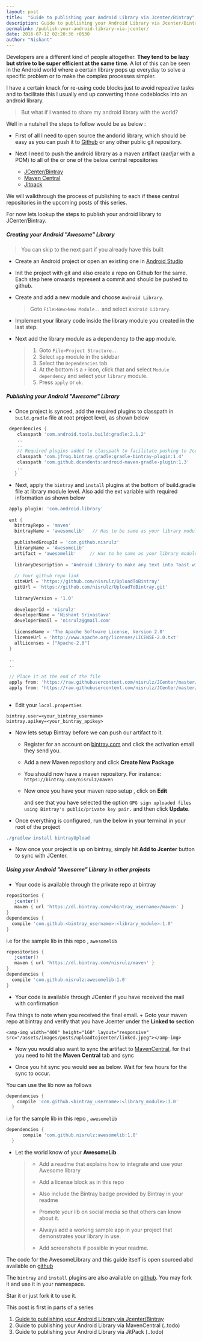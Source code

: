 ```yaml
---
layout: post
title:  "Guide to publishing your Android Library via Jcenter/Bintray"
description: Guide to publishing your Android Library via Jcenter/Bintray
permalink: /publish-your-android-library-via-jcenter/
date: 2016-07-12 02:20:36 +0530
author: "Nishant"
---
```


Developers are a different kind of people altogether. __They tend to be lazy but strive to be super efficient at the same time__.
A lot of this can be seen in the Android world where a certain library pops up everyday to solve a specific problem or  to make the complex processes simpler.

I have a certain knack for re-using code blocks just to avoid repeative tasks and to facilitate this I usually end up converting those codeblocks into an android library.

> But what if I wanted to share my android library with the world?

Well in a nutshell the steps to follow would be as below :

+ First of all I need to open source the andorid library, which should be easy as you can push it to [Github](https://github.com/) or any other public git repository.
+ Next I need to push the android library as a maven artifact (aar/jar with a POM) to all of the or one of the below central repositories

	+ [JCenter/Bintray](https://bintray.com/) 
	+ [Maven Central](https://search.maven.org/)
	+ [Jitpack](https://www.jitpack.io/)

We will walkthrough the process of publishing to each if these central repositories in the upcoming posts of this series. 

For now lets lookup the steps to publish your android library to JCenter/Bintray.


##### Creating your Android "Awesome" Library
> You can skip to the next part if you already have this built

+ Create an Android project or open an existing one in [Android Studio](https://en.wikipedia.org/wiki/Android_Studio)
+ Init the project with git and also create a repo on Github for the same. Each step here onwards represent a commit and should be pushed to github.
+ Create and add a new module and choose `Android Library`.
   
   > Goto `File>New>New Module..` and select `Android Library`.
   
   <amp-img width="400" height="100" layout="responsive" src="/assets/images/posts/uploadtojcenter/newmodule.jpeg"></amp-img>
   
   <amp-img width="400" height="255" layout="responsive" src="/assets/images/posts/uploadtojcenter/newlib.jpeg"></amp-img>
   
   <amp-img width="400" height="255" layout="responsive" src="/assets/images/posts/uploadtojcenter/newlibinfo.jpeg"></amp-img>

+ Implement your library code inside the library module you created in the last step.
+ Next add the library module as a dependency to the app module.

   > 1. Goto `File>Project Structure..`
   > 1. Select `app` module in the sidebar
   > 1. Select the `Dependencies` tab
   > 1. At the bottom is a `+` icon, click that and select `Module dependency` and select your `library` module.
   > 1. Press `apply` or `ok`.
   
   <amp-img width="200" height="30" layout="responsive" src="/assets/images/posts/uploadtojcenter/project.jpeg"></amp-img>
   
   <amp-img width="400" height="320" layout="responsive" src="/assets/images/posts/uploadtojcenter/prjstruct.jpeg"></amp-img>
   
   <amp-img width="320" height="80" layout="responsive" src="/assets/images/posts/uploadtojcenter/addmodule.jpeg"></amp-img>
   
##### Publishing your Android "Awesome" Library

+ Once project is synced, add the required plugins to classpath in `build.gradle` file at root project level, as shown below

```gradle
 dependencies {
    classpath 'com.android.tools.build:gradle:2.1.2'
    ..
    ..
    // Required plugins added to classpath to facilitate pushing to Jcenter/Bintray
    classpath 'com.jfrog.bintray.gradle:gradle-bintray-plugin:1.4'
    classpath 'com.github.dcendents:android-maven-gradle-plugin:1.3'
    ..
   }
```
+ Next, apply the `bintray` and `install` plugins at the bottom of build.gradle file at library module level. Also add the ext variable with required information as shown below

```gradle
 apply plugin: 'com.android.library'
 
 ext {
   bintrayRepo = 'maven'
   bintrayName = 'awesomelib'   // Has to be same as your library module name
 
   publishedGroupId = 'com.github.nisrulz'
   libraryName = 'AwesomeLib'
   artifact = 'awesomelib'     // Has to be same as your library module name
 
   libraryDescription = 'Android Library to make any text into Toast with Awesome prepended to the text'
 
   // Your github repo link
   siteUrl = 'https://github.com/nisrulz/UploadToBintray'
   gitUrl = 'https://github.com/nisrulz/UploadToBintray.git'
 
   libraryVersion = '1.0'
 
   developerId = 'nisrulz'
   developerName = 'Nishant Srivastava'
   developerEmail = 'nisrulz@gmail.com'
 
   licenseName = 'The Apache Software License, Version 2.0'
   licenseUrl = 'http://www.apache.org/licenses/LICENSE-2.0.txt'
   allLicenses = ["Apache-2.0"]
 }
 
 ..
 ..
 
 // Place it at the end of the file
 apply from: 'https://raw.githubusercontent.com/nisrulz/JCenter/master/installv1.gradle'
 apply from: 'https://raw.githubusercontent.com/nisrulz/JCenter/master/bintrayv1.gradle'
 
```  

+ Edit your `local.properties`

```
bintray.user=<your_bintray_username>
bintray.apikey=<your_bintray_apikey>
```
  
+ Now lets setup Bintray before we can push our artifact to it.
  + Register for an account on [bintray.com](https://bintray.com/) and click the activation email they send you.
  + Add a new Maven repository and click **Create New Package**
  + You should now have a maven repository. For instance:
    `https://bintray.com/nisrulz/maven`
  + Now once you have your maven repo setup , click on **Edit**
  
    <amp-img width="400" height="350" layout="responsive" src="/assets/images/posts/uploadtojcenter/edit.jpeg"></amp-img>
    
    and see that you have selected the option `GPG sign uploaded files using Bintray's public/private key pair.` and then click **Update**.
    
    <amp-img width="400" height="100" layout="responsive" src="/assets/images/posts/uploadtojcenter/gpg.jpeg"></amp-img>
    
  
+ Once everything is configured, run the below in your terminal in your root of the project

```gradle
./gradlew install bintrayUpload
```

+ Now once your project is up on bintray, simply hit **Add to Jcenter** button to sync with JCenter.

  <amp-img width="400" height="100" layout="responsive" src="/assets/images/posts/uploadtojcenter/addtojcenter.jpeg"></amp-img>

##### Using your Android "Awesome" Library in other projects
+ Your code is available through the private repo at bintray

```gradle
repositories { 
   jcenter()
   maven { url 'https://dl.bintray.com/<bintray_username>/maven' }
}
dependencies {
  compile 'com.github.<bintray_username>:<library_module>:1.0'
}
```
    
i.e for the sample lib in this repo , `awesomelib`

```gradle
repositories { 
   jcenter()
   maven { url 'https://dl.bintray.com/nisrulz/maven' }
}
dependencies {
  compile 'com.github.nisrulz:awesomelib:1.0'
}
```
  
+ Your code is available through JCenter if you have received the mail with confirmation

    <amp-img width="400" height="20" layout="responsive" src="/assets/images/posts/uploadtojcenter/finalmail.jpeg"></amp-img>

Few things to note when you received the final email.
	+ Goto your maven repo at bintray and verify that you have Jcenter under the **Linked to** section

    <amp-img width="400" height="160" layout="responsive" src="/assets/images/posts/uploadtojcenter/linked.jpeg"></amp-img>

  + Now you would also want to sync the artifact to [MavenCentral](https://search.maven.org/), for that you need to hit the **Maven Central** tab and sync

    <amp-img width="400" height="160" layout="responsive" src="/assets/images/posts/uploadtojcenter/synctomaven.jpeg"></amp-img>

  + Once you hit sync you would see as below. Wait for few hours for the sync to occur.

    <amp-img width="400" height="150" layout="responsive" src="/assets/images/posts/uploadtojcenter/syncstatus.jpeg"></amp-img>

You can use the lib now as follows

```gradle
dependencies {
    compile 'com.github.<bintray_username>:<library_module>:1.0'
  }
```

i.e for the sample lib in this repo , `awesomelib`

```gradle
dependencies {
      compile 'com.github.nisrulz:awesomelib:1.0'
  }
```

+ Let the world know of your **AwesomeLib** 

  > + Add a readme that explains how to integrate and use your Awesome library
  > + Add a license block as in this repo
  > + Also include the Bintray badge provided by Bintray in your readme
  >
  >   <amp-img width="400" height="230" layout="responsive" src="/assets/images/posts/uploadtojcenter/badge.jpeg"></amp-img>
  > + Promote your lib on social media so that others can know about it.
  > + Always add a working sample app in your project that demonstrates your library in use.
  > + Add screenshots if possible in your readme.


The code for the AwesomeLibrary and this guide itself is open sourced abd available on [github](https://github.com/nisrulz/UploadToBintray)

The `bintray` and `install` plugins are also available on [github](https://github.com/nisrulz/JCenter). You may fork it and use it in your namespace.

Star it or just fork it to use it.

This post is first in parts of a series

1. [Guide to publishing your Android Library via Jcenter/Bintray](#)
1. Guide to publishing your Android Library via MavenCentral (..todo)
1. Guide to publishing your Android Library via JitPack (..todo)
